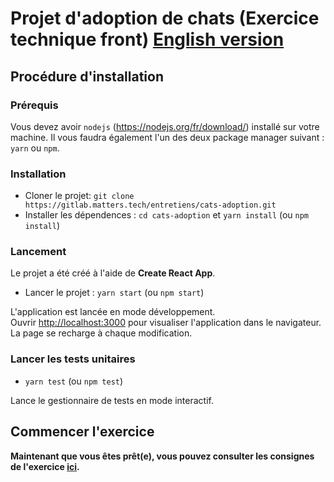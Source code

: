 # Projet d'adoption de chats (Exercice technique front) <a href="./README.en.md">English version</a>

## Procédure d'installation

### Prérequis

Vous devez avoir `nodejs` (https://nodejs.org/fr/download/) installé sur votre machine. Il vous faudra également l'un des deux package manager suivant : `yarn` ou `npm`.

### Installation

- Cloner le projet: `git clone https://gitlab.matters.tech/entretiens/cats-adoption.git`
- Installer les dépendences : `cd cats-adoption` et `yarn install` (ou `npm install`)

### Lancement

Le projet a été créé à l'aide de **Create React App**.

- Lancer le projet : `yarn start` (ou `npm start`)

L'application est lancée en mode développement.<br>
Ouvrir [http://localhost:3000](http://localhost:3000) pour visualiser l'application dans le navigateur.
La page se recharge à chaque modification.

### Lancer les tests unitaires

- `yarn test` (ou `npm test`)

Lance le gestionnaire de tests en mode interactif.

## Commencer l'exercice

**Maintenant que vous êtes prêt(e), vous pouvez consulter les consignes de l'exercice [ici](./SPECIFICATIONS.md).**

